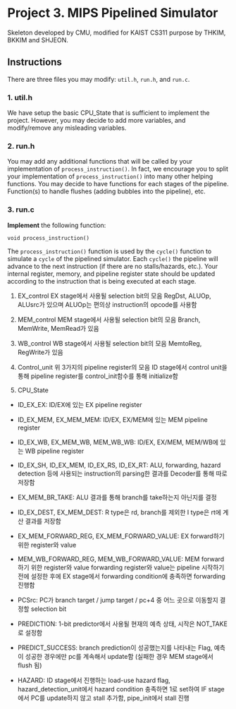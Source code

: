 # Project 3. MIPS Pipelined Simulator
Skeleton developed by CMU,
modified for KAIST CS311 purpose by THKIM, BKKIM and SHJEON.

## Instructions
There are three files you may modify: `util.h`, `run.h`, and `run.c`.

### 1. util.h

We have setup the basic CPU\_State that is sufficient to implement the project.
However, you may decide to add more variables, and modify/remove any misleading variables.

### 2. run.h

You may add any additional functions that will be called by your implementation of `process_instruction()`.
In fact, we encourage you to split your implementation of `process_instruction()` into many other helping functions.
You may decide to have functions for each stages of the pipeline.
Function(s) to handle flushes (adding bubbles into the pipeline), etc.

### 3. run.c

**Implement** the following function:

    void process_instruction()

The `process_instruction()` function is used by the `cycle()` function to simulate a `cycle` of the pipelined simulator.
Each `cycle()` the pipeline will advance to the next instruction (if there are no stalls/hazards, etc.).
Your internal register, memory, and pipeline register state should be updated according to the instruction
that is being executed at each stage.

1. EX_control
EX stage에서 사용될 selection bit의 모음
RegDst, ALUOp, ALUsrc가 있으며 ALUOp는 편의상 instruction의 opcode를 사용함

2. MEM_control
MEM stage에서 사용될 selection bit의 모음
Branch, MemWrite, MemRead가 있음

3. WB_control
WB stage에서 사용될 selection bit의 모음
MemtoReg, RegWrite가 있음

4. Control_unit
위 3가지의 pipeline register의 모음
ID stage에서 control unit을 통해 pipeline register를 control_init함수를 통해 initialize함

5. CPU_State
- ID_EX_EX: ID/EX에 있는 EX pipeline register
- ID_EX_MEM, EX_MEM_MEM: ID/EX, EX/MEM에 있는 MEM pipeline register
- ID_EX_WB, EX_MEM_WB, MEM_WB_WB: ID/EX, EX/MEM, MEM/WB에 있는 WB pipeline register
- ID_EX_SH, ID_EX_MEM, ID_EX_RS, ID_EX_RT: ALU, forwarding, hazard detection 등에 사용되는 instruction의 parsing한 결과를 Decoder를 통해 따로 저장함

- EX_MEM_BR_TAKE: ALU 결과를 통해 branch를 take하는지 아닌지를 결정
- ID_EX_DEST, EX_MEM_DEST: R type은 rd, branch를 제외한 I type은 rt에 계산 결과를 저장함

- EX_MEM_FORWARD_REG, EX_MEM_FORWARD_VALUE: EX forward하기 위한 register와 value
- MEM_WB_FORWARD_REG, MEM_WB_FORWARD_VALUE: MEM forward하기 위한 register와 value
    forwarding register와 value는 pipeline 시작하기 전에 설정한 후에 EX stage에서 forwarding condition에 충족하면 forwarding 진행함

- PCSrc: PC가 branch target / jump target / pc+4 중 어느 곳으로 이동할지 결정할 selection bit
- PREDICTION: 1-bit predictor에서 사용될 현재의 예측 상태, 시작은 NOT_TAKE로 설정함
- PREDICT_SUCCESS: branch prediction이 성공했는지를 나타내는 Flag, 예측이 성공한 경우에만 pc를 계속해서 update함 (실패한 경우 MEM stage에서 flush 됨)
- HAZARD: ID stage에서 진행하는 load-use hazard flag, hazard_detection_unit에서 hazard condition 충족하면 1로 set하여 IF stage에서 PC를 update하지 않고 stall 추가함, pipe_init에서 stall 진행
